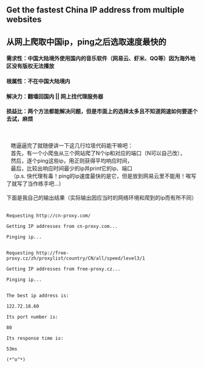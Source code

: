 ## Get the fastest China IP address from multiple websites
## 从网上爬取中国ip，ping之后选取速度最快的

#### 需求性：中国大陆境外使用国内的音乐软件（网易云、虾米、QQ等）因为海外地区没有版权无法播放
#### 根属性：不在中国大陆境内
#### 解决力：翻墙回国内 || 网上找代理服务器
#### 损益比：两个方法都能解决问题，但是市面上的选择太多且不知道网速如何要逐个去试，麻烦
<br>

    瞎逼逼完了就随便讲一下这几行垃圾代码能干嘛吧：<br>
    首先，有一个小爬虫从三个网站爬了N个ip和对应的端口（N可以自己改），<br>
    然后，逐个ping这些ip，用正则获得平均响应时间，<br>
    最后，比较出响应时间最少的ip并print它的ip、端口<br>
    （p.s. 快代理有毒！ping的ip速度最快的是它，但是放到网易云里不能用！唉写了就写了当作练手吧...）<br>
<br>
下面是我自己的输出结果（实际输出因应当时的网络环境和爬到的ip而有所不同）
    
```
Requesting http://cn-proxy.com/
```
```
Getting IP addresses from cn-proxy.com...
```
```
Pinging ip...
```
```
```
```
Requesting http://free-proxy.cz/zh/proxylist/country/CN/all/speed/level3/1
```
```
Getting IP addresses from free-proxy.cz...
```
```
Pinging ip...
```
```
```
```
The best ip address is: 
```
```
122.72.18.60
```
```
Its port number is: 
```
```
80
```
```
Its response time is: 
```
```
53ms
```
```
(*^o^*)
```
